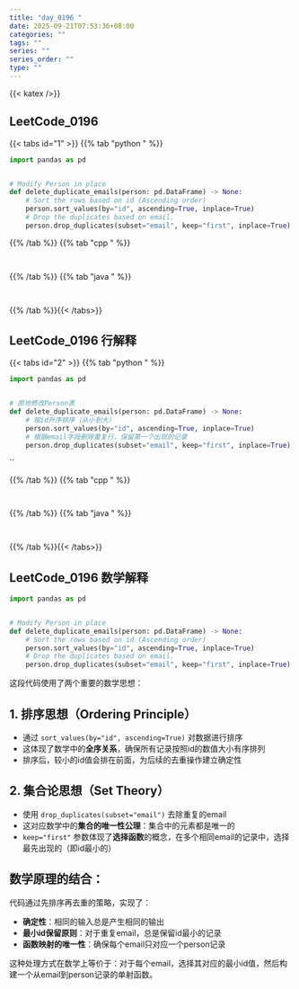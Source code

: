 ```yaml
---
title: "day_0196 "
date: 2025-09-21T07:53:36+08:00
categories: ""
tags: ""
series: ""
series_order: ""
type: ""
---
```


{{< katex />}}


## LeetCode_0196 

{{< tabs id="1" >}}
{{% tab "python " %}}

```python 
import pandas as pd


# Modify Person in place
def delete_duplicate_emails(person: pd.DataFrame) -> None:
    # Sort the rows based on id (Ascending order)
    person.sort_values(by="id", ascending=True, inplace=True)
    # Drop the duplicates based on email.
    person.drop_duplicates(subset="email", keep="first", inplace=True) 
```

{{% /tab %}}
{{% tab "cpp " %}}

```cpp 
 
```

{{% /tab %}}
{{% tab "java " %}}

```java 
 
```

{{% /tab %}}{{< /tabs>}}

## LeetCode_0196  行解释

{{< tabs id="2" >}}
{{% tab "python " %}}


```python
import pandas as pd


# 原地修改Person表
def delete_duplicate_emails(person: pd.DataFrame) -> None:
    # 按id升序排序（从小到大）
    person.sort_values(by="id", ascending=True, inplace=True)
    # 根据email字段删除重复行，保留第一个出现的记录
    person.drop_duplicates(subset="email", keep="first", inplace=True) 
```
``

{{% /tab %}}
{{% tab "cpp " %}}

```cpp 
 
```

{{% /tab %}}
{{% tab "java " %}}

```java 
 
```

{{% /tab %}}{{< /tabs>}}

## LeetCode_0196  数学解释

```python 
import pandas as pd


# Modify Person in place
def delete_duplicate_emails(person: pd.DataFrame) -> None:
    # Sort the rows based on id (Ascending order)
    person.sort_values(by="id", ascending=True, inplace=True)
    # Drop the duplicates based on email.
    person.drop_duplicates(subset="email", keep="first", inplace=True) 
```


这段代码使用了两个重要的数学思想：

## 1. **排序思想（Ordering Principle）**
- 通过 `sort_values(by="id", ascending=True)` 对数据进行排序
- 这体现了数学中的**全序关系**，确保所有记录按照id的数值大小有序排列
- 排序后，较小的id值会排在前面，为后续的去重操作建立确定性

## 2. **集合论思想（Set Theory）**
- 使用 `drop_duplicates(subset="email")` 去除重复的email
- 这对应数学中的**集合的唯一性公理**：集合中的元素都是唯一的
- `keep="first"` 参数体现了**选择函数**的概念，在多个相同email的记录中，选择最先出现的（即id最小的）

## 数学原理的结合：
代码通过先排序再去重的策略，实现了：
- **确定性**：相同的输入总是产生相同的输出
- **最小id保留原则**：对于重复email，总是保留id最小的记录
- **函数映射的唯一性**：确保每个email只对应一个person记录

这种处理方式在数学上等价于：对于每个email，选择其对应的最小id值，然后构建一个从email到person记录的单射函数。



